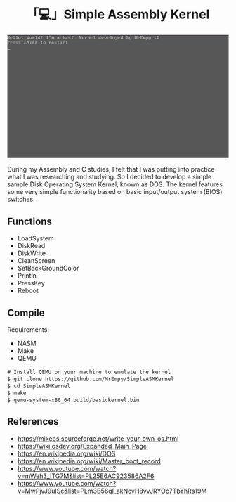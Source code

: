 <h1 align="center">「💻」Simple Assembly Kernel</h1>

<p align="center"><img src="assets/kernel.png"></p>

During my Assembly and C studies, I felt that I was putting into practice what I was researching and studying. So I decided to develop a simple sample Disk Operating System Kernel, known as DOS. The kernel features some very simple functionality based on basic input/output system (BIOS) switches.

## Functions
* LoadSystem
* DiskRead
* DiskWrite
* CleanScreen
* SetBackGroundColor
* Println
* PressKey
* Reboot

## Compile
Requirements:
* NASM
* Make
* QEMU

```
# Install QEMU on your machine to emulate the kernel
$ git clone https://github.com/MrEmpy/SimpleASMKernel
$ cd SimpleASMKernel
$ make
$ qemu-system-x86_64 build/basickernel.bin
```

## References
* https://mikeos.sourceforge.net/write-your-own-os.html
* https://wiki.osdev.org/Expanded_Main_Page
* https://en.wikipedia.org/wiki/DOS
* https://en.wikipedia.org/wiki/Master_boot_record
* https://www.youtube.com/watch?v=mWeh3_ITG7M&list=PL25E6AC923586A2F6
* https://www.youtube.com/watch?v=MwPjvJ9ulSc&list=PLm3B56ql_akNcvH8vvJRYOc7TbYhRs19M
